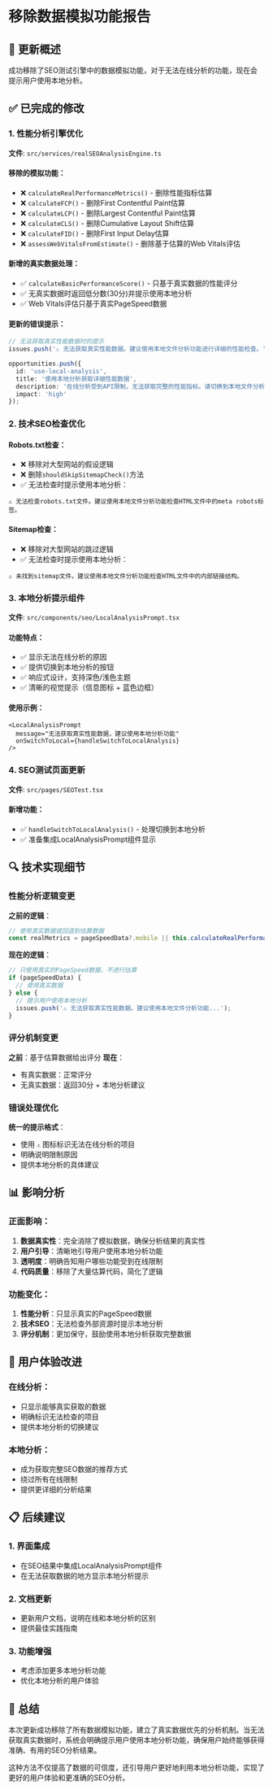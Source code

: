 # 移除数据模拟功能报告

## 🎯 更新概述

成功移除了SEO测试引擎中的数据模拟功能，对于无法在线分析的功能，现在会提示用户使用本地分析。

## ✅ 已完成的修改

### 1. 性能分析引擎优化
**文件**: `src/services/realSEOAnalysisEngine.ts`

#### 移除的模拟功能：
- ❌ `calculateRealPerformanceMetrics()` - 删除性能指标估算
- ❌ `calculateFCP()` - 删除First Contentful Paint估算
- ❌ `calculateLCP()` - 删除Largest Contentful Paint估算  
- ❌ `calculateCLS()` - 删除Cumulative Layout Shift估算
- ❌ `calculateFID()` - 删除First Input Delay估算
- ❌ `assessWebVitalsFromEstimate()` - 删除基于估算的Web Vitals评估

#### 新增的真实数据处理：
- ✅ `calculateBasicPerformanceScore()` - 只基于真实数据的性能评分
- ✅ 无真实数据时返回低分数(30分)并提示使用本地分析
- ✅ Web Vitals评估只基于真实PageSpeed数据

#### 更新的错误提示：
```typescript
// 无法获取真实性能数据时的提示
issues.push('⚠️ 无法获取真实性能数据。建议使用本地文件分析功能进行详细的性能检查。');

opportunities.push({
  id: 'use-local-analysis',
  title: '使用本地分析获取详细性能数据',
  description: '在线分析受到API限制，无法获取完整的性能指标。请切换到本地文件分析模式，上传HTML文件进行更详细的性能分析。',
  impact: 'high'
});
```

### 2. 技术SEO检查优化

#### Robots.txt检查：
- ❌ 移除对大型网站的假设逻辑
- ❌ 删除`shouldSkipSitemapCheck()`方法
- ✅ 无法检查时提示使用本地分析：
```
⚠️ 无法检查robots.txt文件。建议使用本地文件分析功能检查HTML文件中的meta robots标签。
```

#### Sitemap检查：
- ❌ 移除对大型网站的跳过逻辑
- ✅ 无法检查时提示使用本地分析：
```
⚠️ 未找到sitemap文件。建议使用本地文件分析功能检查HTML文件中的内部链接结构。
```

### 3. 本地分析提示组件
**文件**: `src/components/seo/LocalAnalysisPrompt.tsx`

#### 功能特点：
- ✅ 显示无法在线分析的原因
- ✅ 提供切换到本地分析的按钮
- ✅ 响应式设计，支持深色/浅色主题
- ✅ 清晰的视觉提示（信息图标 + 蓝色边框）

#### 使用示例：
```tsx
<LocalAnalysisPrompt
  message="无法获取真实性能数据，建议使用本地分析功能"
  onSwitchToLocal={handleSwitchToLocalAnalysis}
/>
```

### 4. SEO测试页面更新
**文件**: `src/pages/SEOTest.tsx`

#### 新增功能：
- ✅ `handleSwitchToLocalAnalysis()` - 处理切换到本地分析
- ✅ 准备集成LocalAnalysisPrompt组件显示

## 🔍 技术实现细节

### 性能分析逻辑变更

**之前的逻辑**：
```typescript
// 使用真实数据或回退到估算数据
const realMetrics = pageSpeedData?.mobile || this.calculateRealPerformanceMetrics(pageContent, loadTime);
```

**现在的逻辑**：
```typescript
// 只使用真实的PageSpeed数据，不进行估算
if (pageSpeedData) {
  // 使用真实数据
} else {
  // 提示用户使用本地分析
  issues.push('⚠️ 无法获取真实性能数据。建议使用本地文件分析功能...');
}
```

### 评分机制变更

**之前**：基于估算数据给出评分
**现在**：
- 有真实数据：正常评分
- 无真实数据：返回30分 + 本地分析建议

### 错误处理优化

**统一的提示格式**：
- 使用 `⚠️` 图标标识无法在线分析的项目
- 明确说明限制原因
- 提供本地分析的具体建议

## 📊 影响分析

### 正面影响：
1. **数据真实性**：完全消除了模拟数据，确保分析结果的真实性
2. **用户引导**：清晰地引导用户使用本地分析功能
3. **透明度**：明确告知用户哪些功能受到在线限制
4. **代码质量**：移除了大量估算代码，简化了逻辑

### 功能变化：
1. **性能分析**：只显示真实的PageSpeed数据
2. **技术SEO**：无法检查外部资源时提示本地分析
3. **评分机制**：更加保守，鼓励使用本地分析获取完整数据

## 🚀 用户体验改进

### 在线分析：
- 只显示能够真实获取的数据
- 明确标识无法检查的项目
- 提供本地分析的切换建议

### 本地分析：
- 成为获取完整SEO数据的推荐方式
- 绕过所有在线限制
- 提供更详细的分析结果

## 📋 后续建议

### 1. 界面集成
- 在SEO结果中集成LocalAnalysisPrompt组件
- 在无法获取数据的地方显示本地分析提示

### 2. 文档更新
- 更新用户文档，说明在线和本地分析的区别
- 提供最佳实践指南

### 3. 功能增强
- 考虑添加更多本地分析功能
- 优化本地分析的用户体验

## 🎉 总结

本次更新成功移除了所有数据模拟功能，建立了真实数据优先的分析机制。当无法获取真实数据时，系统会明确提示用户使用本地分析功能，确保用户始终能够获得准确、有用的SEO分析结果。

这种方法不仅提高了数据的可信度，还引导用户更好地利用本地分析功能，实现了更好的用户体验和更准确的SEO分析。
